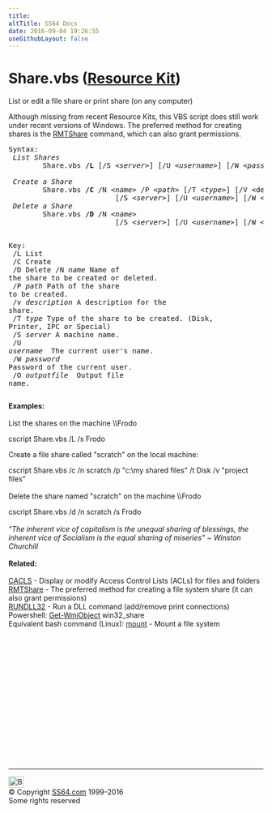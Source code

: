 ```yaml
---
title:
altTitle: SS64 Docs
date: 2016-09-04 19:26:55
useGithubLayout: false
---
```

<!-- #BeginLibraryItem "/Library/head_nt.lbi" --><!-- #EndLibraryItem --><h1>Share.vbs (<a href="../links/windows.html#kits">Resource Kit</a>) </h1>
<p>List or edit a file share or print share (on any computer)</p>
<p>Although missing from recent Resource Kits, this VBS script does still work under recent versions of Windows. The preferred method for creating shares is the <a href="rmtshare.html">RMTShare</a> command, which can also grant permissions.</p>
<pre>Syntax:
<i> List Shares
</i>        Share.vbs <b>/L</b> [/S &lt;<i>server</i>&gt;] [/U &lt;<i>username</i>&gt;] [/W &lt;<i>password</i>&gt;] [/O &lt;<i>outputfile</i>&gt;]<br>                <i>
 Create a Share</i><br>        Share.vbs <b>/C </b>/N &lt;<i>name</i>&gt; /P &lt;<i>path</i>&gt; [/T &lt;<i>type</i>&gt;] [/V &lt;description&gt;]<br>                         [/S &lt;<i>server</i>&gt;] [/U &lt;<i>username</i>&gt;] [/W &lt;<i>password</i>&gt;] [/O &lt;<i>outputfile</i>&gt;]
<i> Delete a Share</i><br>        Share.vbs <b>/D</b> /N &lt;<i>name</i>&gt;<br>                         [/S &lt;<i>server</i>&gt;] [/U &lt;<i>username</i>&gt;] [/W &lt;<i>password</i>&gt;] [/O &lt;<i>outputfile</i>&gt;]

Key:<br>
  /L             List<br>  /C             Create<br>  /D             Delete
  /N <i>name        </i>Name of the share to be created or deleted.<br>  /P <i>path</i>        Path of the share to be created.<br>  /v <i>description</i> A description for the share.<br>  /T <i>type</i>        Type of the share to be created. (Disk, Printer, IPC or Special)<br>  /S <i>server</i>      A machine name.<br>  /U <i>username </i>   The current user's name.<br>  /W <i>password </i>   Password of the current user.<br>  /O <i>outputfile </i> Output file name.</pre>
<p><b>Examples:</b><br>
  <br>
List the shares on the machine \\Frodo</p>
<p class="code"> cscript Share.vbs /L /s Frodo</p>
<p>Create a file share called "scratch" on the local machine:</p>
<p><span class="code">cscript Share.vbs /c /n scratch /p "c:\my shared files" /t Disk /v "project files"</span><br>
  <br>
  Delete the share named "scratch" on the machine \\Frodo</p>
<p><span class="code">cscript Share.vbs /d /n scratch /s Frodo</span><br>
  <span class="quote"><br>
  <i>"The inherent vice of capitalism is the unequal sharing of blessings,
  the inherent vice of Socialism is the equal sharing of
  miseries" ~ Winston Churchill</i></span><br>
<b> <br>
Related:</b><br>
  <br>
  <a href="cacls.html">CACLS</a> - Display or modify Access Control Lists
        (ACLs) for files and folders<br>
        <a href="rmtshare.html">RMTShare</a> - The preferred method for creating a file system share (it can also grant permissions)<br>
        <a href="rundll32.html">RUNDLL32</a> - Run a DLL command (add/remove print connections)<br>
Powershell: <a href="../ps/get-wmiobject.html">Get-WmiObject</a> win32_share<br>
Equivalent bash command (Linux): <a href="../bash/export.html">mount</a> - Mount a file system</p><!-- #BeginLibraryItem "/Library/foot_nt.lbi" --><p>
<!-- windows300 -->
<ins class="adsbygoogle" style="display:inline-block;width:300px;height:250px" data-ad-client="ca-pub-6140977852749469" data-ad-slot="7649547908"></ins>
<script>
(adsbygoogle = window.adsbygoogle || []).push({});
</script></p>
<hr>
<div id="bl" class="footer"><a href="share.html#"><img src="../images/top.png" width="30" height="22" alt="Back to the Top"></a></div>
<div id="br" class="footer, tagline">© Copyright <a href="../index.html">SS64.com</a> 1999-2016<br>
Some rights reserved</div><!-- #EndLibraryItem -->

